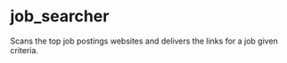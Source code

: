 # job_searcher
Scans the top job postings websites and delivers the links for a job given criteria. 

